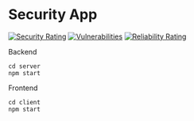 # Security App

[![Security Rating](https://sonarcloud.io/api/project_badges/measure?project=kadubarral_security-app&metric=security_rating)](https://sonarcloud.io/dashboard?id=kadubarral_security-app)
[![Vulnerabilities](https://sonarcloud.io/api/project_badges/measure?project=kadubarral_security-app&metric=vulnerabilities)](https://sonarcloud.io/dashboard?id=kadubarral_security-app)
[![Reliability Rating](https://sonarcloud.io/api/project_badges/measure?project=kadubarral_security-app&metric=reliability_rating)](https://sonarcloud.io/dashboard?id=kadubarral_security-app)


Backend
```
cd server
npm start
```

Frontend
```
cd client
npm start
```